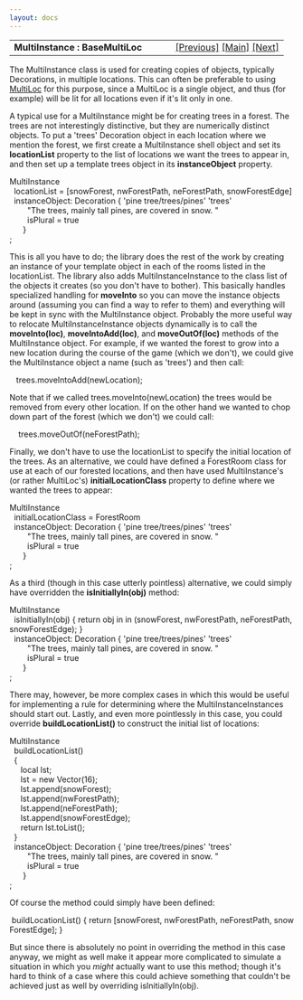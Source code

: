 ```yaml
---
layout: docs
---
```

<table width="100%" data-border="0" data-cellspacing="0"
data-cellpadding="3" data-bgcolor="#C0C0C0">
<colgroup>
<col style="width: 50%" />
<col style="width: 50%" />
</colgroup>
<tbody>
<tr>
<td style="text-align: left;"><strong>MultiInstance : BaseMultiLoc<br />
</strong></td>
<td style="text-align: right;"><a href="multiloc.html">[Previous]</a> <a
href="generalintroduction.html">[Main]</a> <a
href="multifaceted.html">[Next]</a></td>
</tr>
</tbody>
</table>

  
The MultiInstance class is used for creating copies of objects,
typically Decorations, in multiple locations. This can often be
preferable to using [MultiLoc](multiloc.html) for this purpose, since a
MultiLoc is a single object, and thus (for example) will be lit for all
locations even if it's lit only in one.  
  
A typical use for a MultiInstance might be for creating trees in a
forest. The trees are not interestingly distinctive, but they are
numerically distinct objects. To put a 'trees' Decoration object in each
location where we mention the forest, we first create a MultiInstance
shell object and set its **locationList** property to the list of
locations we want the trees to appear in, and then set up a template
trees object in its **instanceObject** property.  
  
MultiInstance  
  locationList = \[snowForest, nwForestPath, neForestPath, snowForestEdge\]  
  instanceObject: Decoration { 'pine tree/trees/pines' 'trees'  
        "The trees, mainly tall pines, are covered in snow. "  
        isPlural = true  
      }  
;  
  
This is all you have to do; the library does the rest of the work by
creating an instance of your template object in each of the rooms listed
in the locationList. The library also adds MultiInstanceInstance to the
class list of the objects it creates (so you don't have to bother). This
basically handles specialized handling for **moveInto** so you can move
the instance objects around (assuming you can find a way to refer to
them) and everything will be kept in sync with the MultiInstance object.
Probably the more useful way to relocate MultiInstanceInstance objects
dynamically is to call the **moveInto(loc)**, **moveIntoAdd(loc)**, and
**moveOutOf(loc)** methods of the MultiInstance object. For example, if
we wanted the forest to grow into a new location during the course of
the game (which we don't), we could give the MultiInstance object a name
(such as 'trees') and then call:  
  
   trees.moveIntoAdd(newLocation);  
  
Note that if we called trees.moveInto(newLocation) the trees would be
removed from every other location. If on the other hand we wanted to
chop down part of the forest (which we don't) we could call:  
  
    trees.moveOutOf(neForestPath);  
  
Finally, we don't have to use the locationList to specify the initial
location of the trees. As an alternative, we could have defined a
ForestRoom class for use at each of our forested locations, and then
have used MultiInstance's (or rather MultiLoc's)
**initialLocationClass** property to define where we wanted the trees to
appear:  
  
MultiInstance  
  initialLocationClass = ForestRoom  
  instanceObject: Decoration { 'pine tree/trees/pines' 'trees'  
        "The trees, mainly tall pines, are covered in snow. "  
        isPlural = true  
      }  
;  
  
As a third (though in this case utterly pointless) alternative, we could
simply have overridden the **isInitiallyIn(obj)** method:  
  
MultiInstance  
  isInitiallyIn(obj) { return obj in in (snowForest, nwForestPath, neForestPath, snowForestEdge); }  
  instanceObject: Decoration { 'pine tree/trees/pines' 'trees'  
        "The trees, mainly tall pines, are covered in snow. "  
        isPlural = true  
      }  
;  
  
There may, however, be more complex cases in which this would be useful
for implementing a rule for determining where the MultiInstanceInstances
should start out. Lastly, and even more pointlessly in this case, you
could override **buildLocationList()** to construct the initial list of
locations:  
  
MultiInstance   
  buildLocationList()   
  {   
     local lst;   
     lst = new Vector(16);  
     lst.append(snowForest);  
     lst.append(nwForestPath);  
     lst.append(neForestPath);  
     lst.append(snowForestEdge);  
     return lst.toList();  
  }  
  instanceObject: Decoration { 'pine tree/trees/pines' 'trees'  
        "The trees, mainly tall pines, are covered in snow. "  
        isPlural = true  
      }  
;  
  
Of course the method could simply have been defined:  
  
 buildLocationList() { return \[snowForest, nwForestPath, neForestPath, snowForestEdge\]; }  
  
But since there is absolutely no point in overriding the method in this
case anyway, we might as well make it appear more complicated to
simulate a situation in which you *might* actually want to use this
method; though it's hard to think of a case where this could achieve
something that couldn't be achieved just as well by overriding
isInitiallyIn(obj).  
  
  
